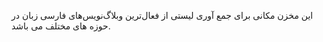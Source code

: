 این مخزن مکانی برای جمع آوری لیستی از فعال‌ترین وبلاگ‌نویس‌های فارسی زبان در حوزه های مختلف می باشد.
